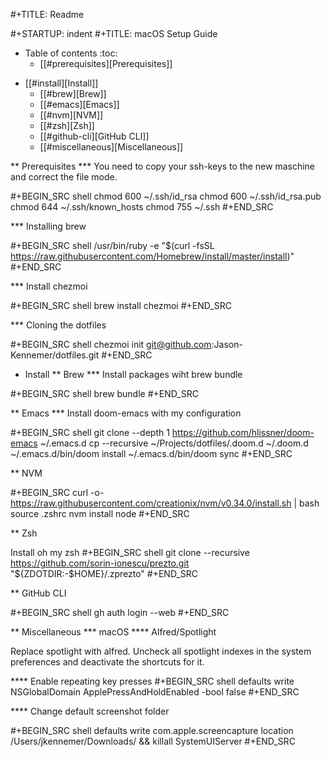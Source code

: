 #+TITLE: Readme

#+STARTUP: indent
#+TITLE: macOS Setup Guide

* Table of contents :toc:
  - [[#prerequisites][Prerequisites]]
- [[#install][Install]]
  - [[#brew][Brew]]
  - [[#emacs][Emacs]]
  - [[#nvm][NVM]]
  - [[#zsh][Zsh]]
  - [[#github-cli][GitHub CLI]]
  - [[#miscellaneous][Miscellaneous]]

** Prerequisites
*** You need to copy your ssh-keys to the new maschine and correct the file mode.

#+BEGIN_SRC shell
chmod 600 ~/.ssh/id_rsa
chmod 600 ~/.ssh/id_rsa.pub
chmod 644 ~/.ssh/known_hosts
chmod 755 ~/.ssh
#+END_SRC

*** Installing brew

#+BEGIN_SRC shell
/usr/bin/ruby -e "$(curl -fsSL https://raw.githubusercontent.com/Homebrew/install/master/install)"
#+END_SRC

*** Install chezmoi

#+BEGIN_SRC shell
brew install chezmoi
#+END_SRC

*** Cloning the dotfiles

#+BEGIN_SRC shell
chezmoi init git@github.com:Jason-Kennemer/dotfiles.git
#+END_SRC

* Install
** Brew
*** Install packages wiht brew bundle

#+BEGIN_SRC shell
brew bundle
#+END_SRC

** Emacs
*** Install doom-emacs with my configuration

#+BEGIN_SRC shell
git clone --depth 1 https://github.com/hlissner/doom-emacs ~/.emacs.d
cp --recursive ~/Projects/dotfiles/.doom.d ~/.doom.d
~/.emacs.d/bin/doom install
~/.emacs.d/bin/doom sync
#+END_SRC

** NVM

#+BEGIN_SRC
curl -o- https://raw.githubusercontent.com/creationix/nvm/v0.34.0/install.sh | bash
source .zshrc
nvm install node
#+END_SRC

** Zsh

Install oh my zsh
#+BEGIN_SRC shell
git clone --recursive https://github.com/sorin-ionescu/prezto.git "${ZDOTDIR:-$HOME}/.zprezto"
#+END_SRC

** GitHub CLI

#+BEGIN_SRC shell
gh auth login --web
#+END_SRC

** Miscellaneous
*** macOS
**** Alfred/Spotlight

Replace spotlight with alfred. Uncheck all spotlight indexes in the system preferences and deactivate the shortcuts for it.

**** Enable repeating key presses
#+BEGIN_SRC shell
defaults write NSGlobalDomain ApplePressAndHoldEnabled -bool false
#+END_SRC

**** Change default screenshot folder

#+BEGIN_SRC shell
defaults write com.apple.screencapture location /Users/jkennemer/Downloads/ && killall SystemUIServer
#+END_SRC